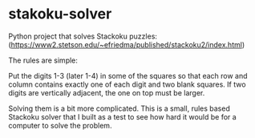 # stakoku-solver
Python project that solves Stackoku puzzles: (https://www2.stetson.edu/~efriedma/published/stackoku2/index.html)

The rules are simple:

Put the digits 1-3 (later 1-4) in some of the squares so that each row and column contains exactly one of each digit and two blank squares. If two digits are vertically adjacent, the one on top must be larger.

Solving them is a bit more complicated.  This is a small, rules based Stackoku solver that I built as a test to see how hard it would be for a computer to solve the problem.
